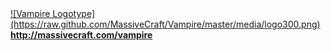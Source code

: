 <a href="http://massivecraft.com/vampire">
![Vampire Logotype](https://raw.github.com/MassiveCraft/Vampire/master/media/logo300.png)<br>
<b>http://massivecraft.com/vampire</b></a>
